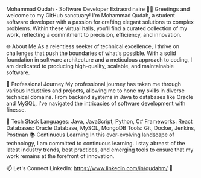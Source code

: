 ### 
Mohammad Qudah - Software Developer Extraordinaire 👨‍💻
Greetings and welcome to my GitHub sanctuary! I'm Mohammad Qudah, a student software developer with a passion for crafting elegant solutions to complex problems. Within these virtual halls, you'll find a curated collection of my work, reflecting a commitment to precision, efficiency, and innovation.

🌐 About Me
As a relentless seeker of technical excellence, I thrive on challenges that push the boundaries of what's possible. With a solid foundation in software architecture and a meticulous approach to coding, I am dedicated to producing high-quality, scalable, and maintainable software.

💼 Professional Journey
My professional journey has taken me through various industries and projects, allowing me to hone my skills in diverse technical domains. From backend systems in Java to databases like Oracle and MySQL, I've navigated the intricacies of software development with finesse.

🔧 Tech Stack
Languages: Java, JavaScript, Python, C#
Frameworks: React
Databases: Oracle Database, MySQL, MongoDB
Tools: Git, Docker, Jenkins, Postman
📚 Continuous Learning
In this ever-evolving landscape of technology, I am committed to continuous learning. I stay abreast of the latest industry trends, best practices, and emerging tools to ensure that my work remains at the forefront of innovation.

📫 Let's Connect
LinkedIn: https://www.linkedin.com/in/qudahm/ 👔

<!--
**QudahM/QudahM** is a ✨ _special_ ✨ repository because its `README.md` (this file) appears on your GitHub profile.

Here are some ideas to get you started:

- 🔭 I’m currently working on ...
- 🌱 I’m currently learning ...
- 👯 I’m looking to collaborate on ...
- 🤔 I’m looking for help with ...
- 💬 Ask me about ...
- 📫 How to reach me: ...
- 😄 Pronouns: ...
- ⚡ Fun fact: ...
-->
